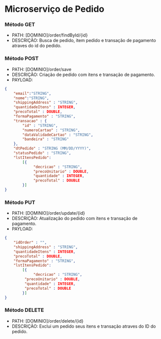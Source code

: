 # Microserviço de Pedido

### Método GET

* PATH: [DOMINIO]/order/findById/{id}
* DESCRIÇÃO: Busca de pedido, item pedido e transação de pagamento atraves do id do pedido.


### Método POST

* PATH: [DOMINIO]/order/save
* DESCRIÇÃO: Criação de pedido com itens e transação de pagamento.
* PAYLOAD: 
```json
{
    "email":"STRING",
    "nome":"STRING",
    "shippingAddress" : "STRING",
    "quantidadeItens" : INTEGER,
    "precoTotal" : DOUBLE,
    "formaPagamento" : "STRING",
    "transacao" : {
    	"id" : "STRING",
    	"numeroCartao" : "STRING",
    	"dataValidadeCartao" : "STRING",
    	"bandeira" : "STRING"
    },
    "dtPedido" : "STRING (MM/DD/YYYY)",
    "statusPedido" : "STRING",
    "lstItensPedido":
    	[{
    		 "decricao" : "STRING",
		     "precoUnitario" : DOUBLE,
		     "quantidade" : INTEGER,
		     "precoTotal" : DOUBLE	
    	}] 
}
```
### Método PUT

* PATH: [DOMINIO]/order/update/{id}
* DESCRIÇÃO: Atualização do pedido com itens e transação de pagamento.
* PAYLOAD: 
```json
{
    "idOrder" : "",
    "shippingAddress" : "STRING",
    "quantidadeItens" : INTEGER,
    "precoTotal" : DOUBLE,
    "formaPagamento" : "STRING",
    "lstItensPedido":
    	[{
    		 "decricao" : "STRING",
		 "precoUnitario" : DOUBLE,
		 "quantidade" : INTEGER,
		 "precoTotal" : DOUBLE	
    	}] 
}
```
### Método DELETE

* PATH: [DOMINIO]/order/delete/{id}
* DESCRIÇÃO: Exclui um pedido seus itens e transação atraves do ID do pedido.


